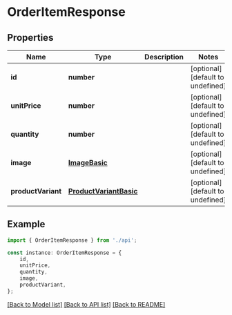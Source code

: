 # OrderItemResponse


## Properties

Name | Type | Description | Notes
------------ | ------------- | ------------- | -------------
**id** | **number** |  | [optional] [default to undefined]
**unitPrice** | **number** |  | [optional] [default to undefined]
**quantity** | **number** |  | [optional] [default to undefined]
**image** | [**ImageBasic**](ImageBasic.md) |  | [optional] [default to undefined]
**productVariant** | [**ProductVariantBasic**](ProductVariantBasic.md) |  | [optional] [default to undefined]

## Example

```typescript
import { OrderItemResponse } from './api';

const instance: OrderItemResponse = {
    id,
    unitPrice,
    quantity,
    image,
    productVariant,
};
```

[[Back to Model list]](../README.md#documentation-for-models) [[Back to API list]](../README.md#documentation-for-api-endpoints) [[Back to README]](../README.md)
